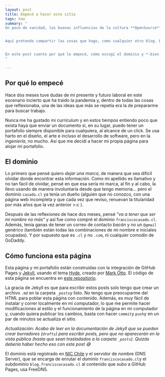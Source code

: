 ```yaml
---
layout: post
title: Empecé a hacer este sitio
tags: how
summary: "
Un poco de vanidad, las buenas influencias de la cultura **OpenSource** y la incerteza laboral hicieron que decidiera comenzar este sitio.<br>


Aquí pretendo compartir las cosas que hago, como cualquier otro blog. El dominio principal [www.franciscocasado.cl](https://franciscocasado.cl/) lo he dejado como *portafolio*.<br>


En este post cuento por qué lo empecé, cómo escogí el dominio y *-bien a grandes rasgos-* como funciona esta página
"

---
```

## Por qué lo empecé
Hace dos meses tuve dudas de mi presente y futuro laboral en este escenario incierto que ha traido la pandemia y, dentro de todas las cosas que reflexionaba, una de las ideas que más se repetía era la de prepararme para buscar trabajo.

Nunca me ha gustado mi curriculum y en estos tiempos entiendo poco que exista haya que enviar un documento si, en su lugar, puedo tener un portafolio siempre disponible para cualquiera, al alcance de un click. Se usa harto en el diseño, el arte e incluso el desarrollo de software, pero en la *ingeniería*, no mucho. Así que me decidí a hacer mi propia página para alojar mi portafolio.

## El dominio
Lo primero que pensé quiero *dejar una marca*, de manera que sea difícil olvidar donde encontrar esta información. Como mi apellido es llamativo y no tan fácil de olvidar, pensé en que esa sería mi marca, al fin y al cabo, la llevo usando de manera involuntaria desde que tengo memoria... pero el dominio `casado.cl` ya tenía un dueño (alguien que no conozco, con una página web incompleta y que cada vez que reviso, renuevan la titularidad por más años que la vez anterior >:c ).

Después de las reflexiones de hace dos meses, pensé *"va a tener que ser mi nombre no más"* y así fue como compré el dominio `franciscocasado.cl`. Además, tenía ganas de tener un correo de contacto *bacán* y no un `@gmail` genérico (también están todas las combinaciones de mi nombre e iniciales ocupadas). Y por supuesto que es `.cl` y no `.com`, ni cualquier comodín de GoDaddy.

## Cómo funciona esta página
Esta página y mi portafolio están construidas con la integración de GitHub Pages y [Jekyll](https://jekyllrb.com/), usando el tema [Hyde](https://github.com/poole/hyde), creado por [Mark Otto](https://github.com/mdo). El código de esta página se encuentra en [este repositorio](https://github.com/FranciscoCasado/blog).

La gracia de Jekyll es que para escribir estos posts solo tengo que crear un archivo `.md` en la carpeta `_posts`y listo. No tengo que preocuparme del HTML para poblar esta página con contenido. Además, es muy fácil de instalar y correr localmente en mi computador, lo que me permite hacer modificaciones al estilo y el funcionamiento de la página en mi computador y, cuando quiera publicar los cambios, basta con hacer `commit`y `push`y en un par de minutos se actualiza el sitio.

*Actualización: Acabo de leer en la documentación de Jekyll que se pueden crear borradores (`drafts`) para escribir posts, pero que no aparecerán en la vista pública (hasta que sean trasladados a la carpeta `_posts`). Quizás debería haber hecho eso con este post :sweat_smile:*

El dominio está registrado en [NIC Chile](https://www.nic.cl/) y el servidor de nombre (DNS Server), que se encarga de enrutar el dominio `franciscocasado.cl`y el subdominio `blog.franciscocasado.cl` al contenido que subo a GitHub Pages, usa FreeDNS.

